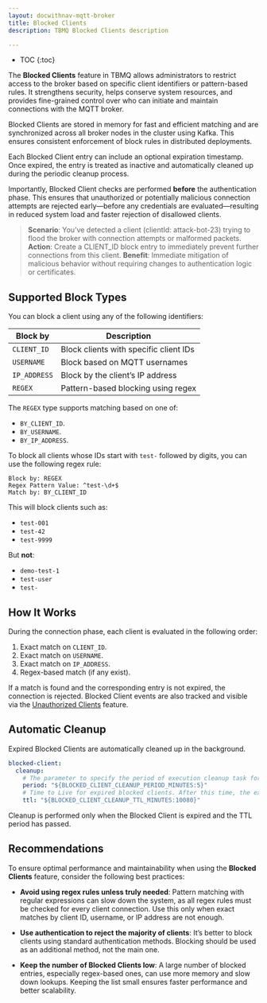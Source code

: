 ```yaml
---
layout: docwithnav-mqtt-broker
title: Blocked Clients
description: TBMQ Blocked Clients description

---
```


* TOC
{:toc}

The **Blocked Clients** feature in TBMQ allows administrators to restrict access to the broker based on specific client identifiers or pattern-based rules.
It strengthens security, helps conserve system resources, and provides fine-grained control over who can initiate and maintain connections with the MQTT broker.

Blocked Clients are stored in memory for fast and efficient matching and are synchronized across all broker nodes in the cluster using Kafka.
This ensures consistent enforcement of block rules in distributed deployments.

Each Blocked Client entry can include an optional expiration timestamp. Once expired, the entry is treated as inactive and automatically cleaned up during the periodic cleanup process.

Importantly, Blocked Client checks are performed **before** the authentication phase.
This ensures that unauthorized or potentially malicious connection attempts are rejected early—before any credentials are evaluated—resulting in reduced system load and faster rejection of disallowed clients.

> **Scenario**: You’ve detected a client (clientId: attack-bot-23) trying to flood the broker with connection attempts or malformed packets.
> **Action**: Create a CLIENT_ID block entry to immediately prevent further connections from this client.
> **Benefit**: Immediate mitigation of malicious behavior without requiring changes to authentication logic or certificates.

## Supported Block Types

You can block a client using any of the following identifiers:

| Block by     | Description                            |
|--------------|----------------------------------------|
| `CLIENT_ID`  | Block clients with specific client IDs |
| `USERNAME`   | Block based on MQTT usernames          |
| `IP_ADDRESS` | Block by the client’s IP address       |
| `REGEX`      | Pattern-based blocking using regex     |

The `REGEX` type supports matching based on one of:

* `BY_CLIENT_ID`.
* `BY_USERNAME`.
* `BY_IP_ADDRESS`.

To block all clients whose IDs start with `test-` followed by digits, you can use the following regex rule:

```text
Block by: REGEX
Regex Pattern Value: ^test-\d+$
Match by: BY_CLIENT_ID
```

This will block clients such as:

* `test-001`
* `test-42`
* `test-9999`

But **not**:

* `demo-test-1`
* `test-user`
* `test-`

## How It Works

During the connection phase, each client is evaluated in the following order:

1. Exact match on `CLIENT_ID`.
2. Exact match on `USERNAME`.
3. Exact match on `IP_ADDRESS`.
4. Regex-based match (if any exist).

If a match is found and the corresponding entry is not expired, the connection is rejected.
Blocked Client events are also tracked and visible via the [Unauthorized Clients](/docs/mqtt-broker/user-guide/ui/unauthorized-clients/) feature.

## Automatic Cleanup

Expired Blocked Clients are automatically cleaned up in the background.

```yaml
blocked-client:
  cleanup:
    # The parameter to specify the period of execution cleanup task for expired blocked clients. Value set in minutes. Default value corresponds to five minutes
    period: "${BLOCKED_CLIENT_CLEANUP_PERIOD_MINUTES:5}"
    # Time to Live for expired blocked clients. After this time, the expired blocked client is removed completely. Value set in minutes. Default value corresponds to one week
    ttl: "${BLOCKED_CLIENT_CLEANUP_TTL_MINUTES:10080}"
```

Cleanup is performed only when the Blocked Client is expired and the TTL period has passed.

## Recommendations

To ensure optimal performance and maintainability when using the **Blocked Clients** feature, consider the following best practices:

* **Avoid using regex rules unless truly needed**: Pattern matching with regular expressions can slow down the system, 
as all regex rules must be checked for every client connection. Use this only when exact matches by client ID, username, or IP address are not enough.

* **Use authentication to reject the majority of clients**: It’s better to block clients using standard authentication methods. 
Blocking should be used as an additional method, not the main one.

* **Keep the number of Blocked Clients low**: A large number of blocked entries, especially regex-based ones, can use more memory and slow down lookups. 
Keeping the list small ensures faster performance and better scalability.
